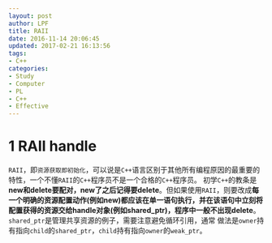 ```yaml
---
layout: post
author: LPF
title: RAII
date: 2016-11-14 20:06:45
updated: 2017-02-21 16:13:56
tags:
- C++
categories:
- Study
- Computer
- PL
- C++
- Effective
---
```

# 1 RAII handle

`RAII`，即`资源获取即初始化`，可以说是`C++`语言区别于其他所有编程原因的最重要的特性，一个不懂`RAII`的`C++`程序员不是一个合格的`C++`程序员。
初学`C++`的教条是**new和delete要配对，new了之后记得要delete**。但如果使用`RAII`，则要改成**每一个明确的资源配置动作(例如new)都应该在单一语句执行，并在该语句中立刻将配置获得的资源交给handle对象(例如shared_ptr)，程序中一般不出现delete**。
`shared_ptr`是管理共享资源的例子，需要注意避免循环引用，通常 做法是`owner`持有指向`child`的`shared_ptr`，`child`持有指向`owner`的`weak_ptr`。